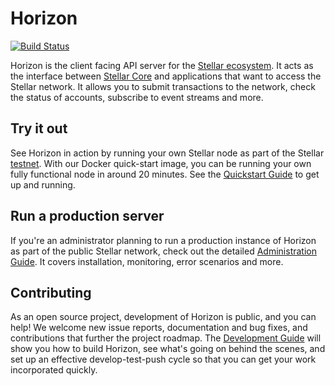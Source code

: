 # Horizon
[![Build Status](https://travis-ci.org/stellar/go.svg?branch=master)](https://travis-ci.org/stellar/go)

Horizon is the client facing API server for the [Stellar ecosystem](https://www.stellar.org/developers/guides/get-started/).  It acts as the interface between [Stellar Core](https://www.stellar.org/developers/stellar-core/software/admin.html) and applications that want to access the Stellar network. It allows you to submit transactions to the network, check the status of accounts, subscribe to event streams and more.

## Try it out
See Horizon in action by running your own Stellar node as part of the Stellar [testnet](https://www.stellar.org/developers/guides/concepts/test-net.html). With our Docker quick-start image, you can be running your own fully functional node in around 20 minutes. See the [Quickstart Guide](internal/docs/quickstart.md) to get up and running.

## Run a production server
If you're an administrator planning to run a production instance of Horizon as part of the public Stellar network, check out the detailed [Administration Guide](internal/docs/admin.md). It covers installation, monitoring, error scenarios and more.

## Contributing
As an open source project, development of Horizon is public, and you can help! We welcome new issue reports, documentation and bug fixes, and contributions that further the project roadmap. The [Development Guide](internal/docs/developing.md) will show you how to build Horizon, see what's going on behind the scenes, and set up an effective develop-test-push cycle so that you can get your work incorporated quickly.
